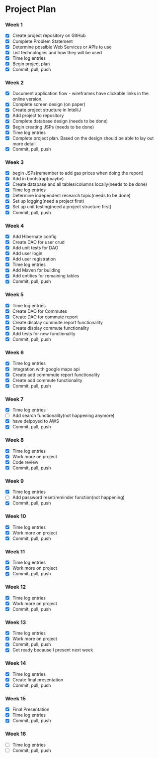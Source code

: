# Project Plan

### Week 1
- [X] Create project repository on GitHub
- [X] Complete Problem Statement
- [X] Determine possible Web Services or APIs to use
- [X] List technologies and how they will be used
- [X] Time log entries
- [X] Begin project plan
- [X] Commit, pull, push

### Week 2
- [X] Document application flow - wireframes have clickable links in the online version.
- [X] Complete screen design (on paper)
- [X] Create project structure in IntelliJ
- [X] Add project to repository
- [X] Complete database design (needs to be done)
- [X] Begin creating JSPs (needs to be done)
- [X] Time log entries
- [X] Complete project plan. Based on the design should be able to lay out 
more detail.
- [X] Commit, pull, push

### Week 3
- [X] begin JSPs(remember to add gas prices when doing the report)
- [X] Add in bootstrap(maybe)
- [X] Create database and all tables/columns locally(needs to be done)
- [X] Time log entries
- [X] Determine independent research topic(needs to be done)
- [X] Set up logging(need a project first)
- [X] Set up unit testing(need a project structure first)
- [X] Commit, pull, push
### Week 4
- [X] Add Hibernate config
- [X] Create DAO for user crud
- [X] Add unit tests for DAO
- [X] Add user login  
- [X] Add user registration
- [X] Time log entries
- [X] Add Maven for building
- [X] Add entities for remaining tables
- [X] Commit, pull, push
### Week 5

- [X] Time log entries
- [X] Create DAO for Commutes
- [X] Create DAO for commute report
- [X] Create display commute report functionality
- [X] Create display commute functionality
- [X] Add tests for new functionality
- [X] Commit, pull, push
### Week 6
- [X] Time log entries
- [X] Integration with google maps api
- [X] Create add commmute report functionality
- [X] Create add commute functionality
- [X] Commit, pull, push
### Week 7
- [X] Time log entries
- [ ] Add search functionality(not happening anymore)
- [X] have delpoyed to AWS
- [X] Commit, pull, push
### Week 8
- [X] Time log entries
- [X] Work more on project
- [X] Code review
- [X] Commit, pull, push
### Week 9
- [X] Time log entries
- [ ] Add password reset/reminder function(not happening)
- [X] Commit, pull, push
### Week 10
- [X] Time log entries
- [X] Work more on project
- [X] Commit, pull, push
### Week 11
- [X] Time log entries
- [X] Work more on project
- [X] Commit, pull, push
### Week 12
- [X] Time log entries
- [X] Work more on project
- [X] Commit, pull, push
### Week 13
- [X] Time log entries
- [X] Work more on project
- [X] Commit, pull, push
- [X] Get ready because I present next week
### Week 14
- [X] Time log entries
- [X] Create final presentation
- [X] Commit, pull, push
### Week 15
- [X] Final Presentation
- [X] Time log entries
- [X] Commit, pull, push
### Week 16
- [ ] Time log entries
- [ ] Commit, pull, push